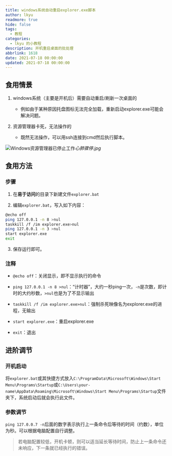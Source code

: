 ```yaml
---
title: windows系统自动重启explorer.exe脚本
author: lkyu
readmore: true
hide: false
tags:
  - 教程
categories:
  - lkyu 的小教程
description: 开机重启桌面的批处理
abbrlink: 1618
date: 2021-07-18 00:00:00
updated: 2021-07-18 00:00:00
---
```


## 食用情景

1. windows系统（主要是开机后）需要自动重启/刷新一次桌面的

   - 例如由于某种原因托盘图标无法完全加载，重新启动explorer.exe可能会解决问题。

2. 资源管理器卡死，无法操作的

    - 既然无法操作，可以用ssh连接到cmd然后执行脚本。

![Windows资源管理器已停止工作](https://pic.imgdb.cn/item/60fccc425132923bf86ca01b.png)_心肺骤停.jpg_

## 食用方法

### 步骤

1. 在**易于访问**的目录下新建文件`explorer.bat`

2. 编辑`explorer.bat`，写入如下内容：

```sh
@echo off
ping 127.0.0.1 -n 8 >nul
taskkill /f /im explorer.exe>nul
ping 127.0.0.1 -n 3 >nul
start explorer.exe
exit
```

3. 保存运行即可。

### 注释

- `@echo off`：关闭显示，即不显示执行的命令

- `ping 127.0.0.1 -n 8 >nul`：“计时器”，大约一秒ping一次，`-n`是次数，即计时的大约秒数，`>nul`也是为了不显示输出

- `taskkill /f /im explorer.exe>nul`：强制杀死映像名为explorer.exe的进程，无输出

- `start explorer.exe`：重启explorer.exe

- `exit`：退出

## 进阶调节

### 开机启动

将`explorer.bat`或其快捷方式放入`C:\ProgramData\Microsoft\Windows\Start Menu\Programs\Startup`或`C:\Users\your-name\AppData\Roaming\Microsoft\Windows\Start Menu\Programs\Startup`文件夹下，系统启动后就会执行此文件。

### 参数调节

`ping 127.0.0.7 -n`后面的数字表示执行上一条命令后等待的时间（约数），单位为秒。可以根据电脑配置自行调整。

> 若电脑配置较低，开机卡顿，则可以适当延长等待时间，防止上一条命令还未响应，下一条就已经执行的错误。
